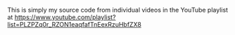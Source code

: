 This is simply my source code from individual videos in the YouTube playlist at https://www.youtube.com/playlist?list=PLZPZq0r_RZON1eaqfafTnEexRzuHbfZX8 
